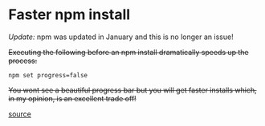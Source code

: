 # Faster npm install

*Update:* npm was updated in January and this is no longer an issue!

~~Executing the following before an npm install dramatically speeds up the process:~~

```
npm set progress=false
```

~~You wont see a beautiful progress bar but you will get faster installs which, in my opinion, is an excellent trade off!~~

[source](https://davidwalsh.name/faster-npm)
